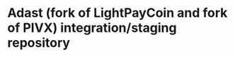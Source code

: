 Adast (fork of LightPayCoin and fork of PIVX) integration/staging repository
======================================
